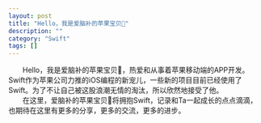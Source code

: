 ```yaml
---
layout: post
title: "Hello，我是爱脑补的苹果宝贝🍎"
description: ""
category: "Swift"
tags: []
---
```


　　Hello，我是爱脑补的苹果宝贝🍎，热爱和从事着苹果移动端的APP开发。Swift作为苹果公司力推的iOS编程的新宠儿，一些新的项目目前已经使用了Swift。为了不让自己被这股浪潮无情的淘汰，所以欣然地接受了他。  
　　在这里，爱脑补的苹果宝贝🍎将拥抱Swift，记录和Ta一起成长的点点滴滴，也期待在这里有更多的分享，更多的交流，更多的进步。
